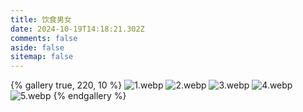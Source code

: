```yaml
---
title: 饮食男女
date: 2024-10-19T14:18:21.302Z
comments: false
aside: false
sitemap: false
---
```


{% gallery true, 220, 10 %}
![1.webp](https://cdn.jsdmirror.com/gh/bilibiliworld/picgo@main/pixpin/饮食男女/1.webp)
![2.webp](https://cdn.jsdmirror.com/gh/bilibiliworld/picgo@main/pixpin/饮食男女/2.webp)
![3.webp](https://cdn.jsdmirror.com/gh/bilibiliworld/picgo@main/pixpin/饮食男女/3.webp)
![4.webp](https://cdn.jsdmirror.com/gh/bilibiliworld/picgo@main/pixpin/饮食男女/4.webp)
![5.webp](https://cdn.jsdmirror.com/gh/bilibiliworld/picgo@main/pixpin/饮食男女/5.webp)
{% endgallery %}
